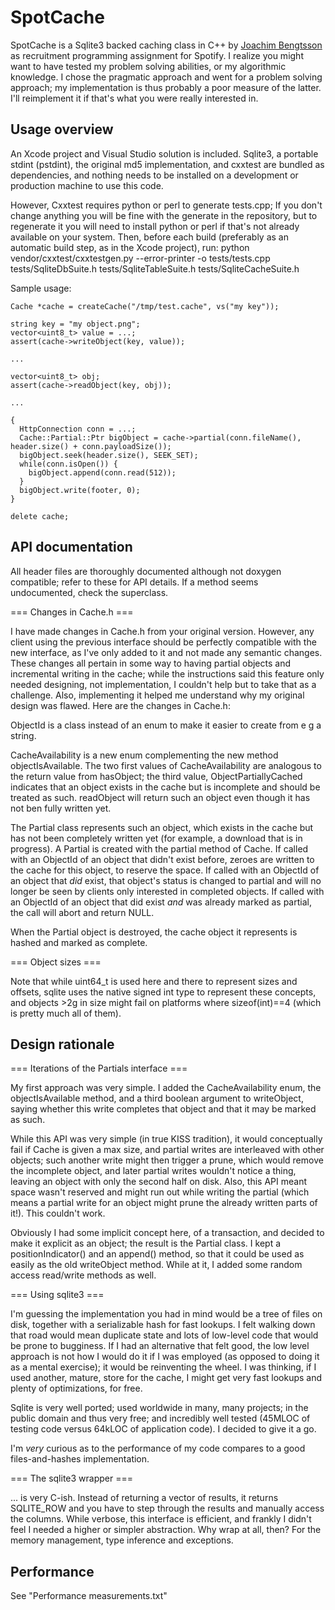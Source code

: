 SpotCache
========================

SpotCache is a Sqlite3 backed caching class in C++ by [Joachim Bengtsson](mailto:joachimb@gmail.com) as recruitment programming assignment for Spotify. I realize you might want to have tested my problem solving abilities, or my algorithmic knowledge. I chose the pragmatic approach and went for a problem solving approach; my implementation is thus probably a poor measure of the latter. I'll reimplement it if that's what you were really interested in.

Usage overview
-------------------
An Xcode project and Visual Studio solution is included. Sqlite3, a portable stdint (pstdint), the original md5 implementation, and cxxtest are bundled as dependencies, and nothing needs to be installed on a development or production machine to use this code.

However, Cxxtest requires python or perl to generate tests.cpp; If you don't change anything you will be fine with the generate in the repository, but to regenerate it you will need to install python or perl if that's not already available on your system. Then, before each build (preferably as an automatic build step, as in the Xcode project), run:
	python vendor/cxxtest/cxxtestgen.py --error-printer -o tests/tests.cpp \
	tests/SqliteDbSuite.h tests/SqliteTableSuite.h tests/SqliteCacheSuite.h



Sample usage:

	Cache *cache = createCache("/tmp/test.cache", vs("my key"));
	
	string key = "my object.png";
	vector<uint8_t> value = ...;
	assert(cache->writeObject(key, value));
	
	...
	
	vector<uint8_t> obj;
	assert(cache->readObject(key, obj));
	
	...
	
	{
	  HttpConnection conn = ...;
	  Cache::Partial::Ptr bigObject = cache->partial(conn.fileName(), header.size() + conn.payloadSize());
	  bigObject.seek(header.size(), SEEK_SET);
	  while(conn.isOpen()) {
	    bigObject.append(conn.read(512));
	  }
	  bigObject.write(footer, 0);
	}
	
	delete cache;


API documentation
-------------------
All header files are thoroughly documented although not doxygen compatible; refer to these for API details. If a method seems undocumented, check the superclass.

=== Changes in Cache.h ===

I have made changes in Cache.h from your original version. However, any client using the previous interface should be perfectly compatible with the new interface, as I've only added to it and not made any semantic changes. These changes all pertain in some way to having partial objects and incremental writing in the cache; while the instructions said this feature only needed designing, not implementation, I couldn't help but to take that as a challenge. Also, implementing it helped me understand why my original design was flawed. Here are the changes in Cache.h:

ObjectId is a class instead of an enum to make it easier to create from e g a string.

CacheAvailability is a new enum complementing the new method objectIsAvailable. The two first values of CacheAvailability are analogous to the return value from hasObject; the third value, ObjectPartiallyCached indicates that an object exists in the cache but is incomplete and should be treated as such. readObject will  return such an object even though it has not ben fully written yet.

The Partial class represents such an object, which exists in the cache but has not been completely written yet (for example, a download that is in progress). A Partial is created with the partial method of Cache. If called with an ObjectId of an object that didn't exist before, zeroes are written to the cache for this object, to reserve the space. If called with an ObjectId of an object that *did* exist, that object's status is changed to partial and will no longer be seen by clients only interested in completed objects. If called with an ObjectId of an object that did exist *and* was already marked as partial, the call will abort and return NULL.

When the Partial object is destroyed, the cache object it represents is hashed and marked as complete.

=== Object sizes ===

Note that while uint64_t is used here and there to represent sizes and offsets, sqlite uses the native signed int type to represent these concepts, and objects >2g in size might fail on platforms where sizeof(int)==4 (which is pretty much all of them).

Design rationale
-------------------
=== Iterations of the Partials interface ===

My first approach was very simple. I added the CacheAvailability enum, the objectIsAvailable method, and a third boolean argument to writeObject, saying whether this write completes that object and that it may be marked as such.

While this API was very simple (in true KISS tradition), it would conceptually fail if Cache is given a max size, and partial writes are interleaved with other objects; such another write might then trigger a prune, which would remove the incomplete object, and later partial writes wouldn't notice a thing, leaving an object with only the second half on disk. Also, this API meant space wasn't reserved and might run out while writing the partial (which means a partial write for an object might prune the already written parts of it!). This couldn't work.

Obviously I had some implicit concept here, of a transaction, and decided to make it explicit as an object; the result is the Partial class. I kept a positionIndicator() and an append() method, so that it could be used as easily as the old writeObject method. While at it, I added some random access read/write methods as well.

=== Using sqlite3 ===

I'm guessing the implementation you had in mind would be a tree of files on disk, together with a serializable hash for fast lookups. I felt walking down that road would mean duplicate state and lots of low-level code that would be prone to bugginess. If I had an alternative that felt good, the low level approach is not how I would do it if I was employed (as opposed to doing it as a mental exercise); it would be reinventing the wheel. I was thinking, if I used another, mature, store for the cache, I might get very fast lookups and plenty of optimizations, for free.

Sqlite is very well ported; used worldwide in many, many projects; in the public domain and thus very free; and incredibly well tested (45MLOC of testing code versus 64kLOC of application code). I decided to give it a go.

I'm *very* curious as to the performance of my code compares to a good files-and-hashes implementation.

=== The sqlite3 wrapper ===

... is very C-ish. Instead of returning a vector of results, it returns SQLITE_ROW and you have to step through the results and manually access the columns. While verbose, this interface is efficient, and frankly I didn't feel I needed a higher or simpler abstraction. Why wrap at all, then? For the memory management, type inference and exceptions.

Performance
-------------------
See "Performance measurements.txt"
